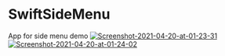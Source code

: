 # SwiftSideMenu

App for side menu demo
<a href="https://ibb.co/k5J7mLm"><img src="https://i.ibb.co/k5J7mLm/Screenshot-2021-04-20-at-01-23-31.png" alt="Screenshot-2021-04-20-at-01-23-31" border="0"></a> <a href="https://ibb.co/BgcY4J6"><img src="https://i.ibb.co/BgcY4J6/Screenshot-2021-04-20-at-01-24-02.png" alt="Screenshot-2021-04-20-at-01-24-02" border="0"></a>
